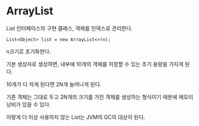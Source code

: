 # ArrayList
List 인터페이스의 구현 클래스, 객체를 인덱스로 관리한다.

`List<Object> list = new ArrayList<>(n);`

n크기로 초기화한다.

기본 생성자로 생성하면, 내부에 10개의 객체를 저장할 수 있는 초기 용량을 가지게 된다.

10개가 다 차게 된다면 2N개 늘어나게 된다.

기존 객체는 그대로 두고 2N개의 크기를 가진 객체를 생성하는 형식이기 때문에 메모리 낭비가 있을 수 있다.

이렇게 더 이상 사용하지 않는 List는 JVM의 GC의 대상이 된다.

